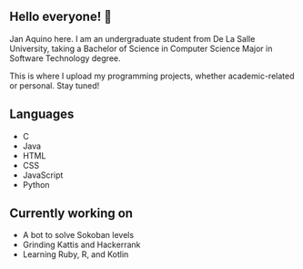 ## Hello everyone! 👋

Jan Aquino here. I am an undergraduate student from De La Salle University, taking a Bachelor of Science in Computer Science Major in Software Technology degree.

This is where I upload my programming projects, whether academic-related or personal. Stay tuned!

## Languages
- C
- Java
- HTML
- CSS
- JavaScript
- Python

## Currently working on
- A bot to solve Sokoban levels
- Grinding Kattis and Hackerrank
- Learning Ruby, R, and Kotlin

<!--
**janaquino8/janaquino8** is a ✨ _special_ ✨ repository because its `README.md` (this file) appears on your GitHub profile.

Here are some ideas to get you started:

- 🔭 I’m currently working on ...
- 🌱 I’m currently learning ...
- 👯 I’m looking to collaborate on ...
- 🤔 I’m looking for help with ...
- 💬 Ask me about ...
- 📫 How to reach me: ...
- 😄 Pronouns: ...
- ⚡ Fun fact: ...
-->
